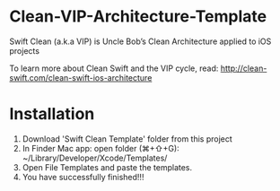 # Clean-VIP-Architecture-Template
 Swift Clean (a.k.a VIP) is Uncle Bob’s Clean Architecture applied to iOS projects

 To learn more about Clean Swift and the VIP cycle, read: http://clean-swift.com/clean-swift-ios-architecture
 
 
# Installation
1. Download 'Swift Clean Template' folder from this project
2. In Finder Mac app: open folder (⌘+⇧+G): ~/Library/Developer/Xcode/Templates/
3. Open File Templates and paste the templates.
4. You have successfully finished!!!
